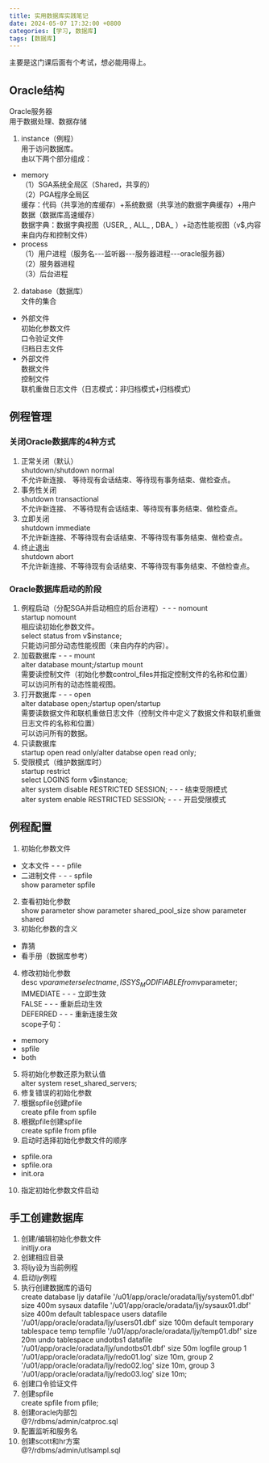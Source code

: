 ```yaml
---
title: 实用数据库实践笔记
date: 2024-05-07 17:32:00 +0800
categories: [学习, 数据库]
tags: [数据库]
---
```


主要是这门课后面有个考试，想必能用得上。

## Oracle结构
Oracle服务器  
用于数据处理、数据存储
1. instance（例程）  
用于访问数据库。  
由以下两个部分组成：
- memory  
  （1）SGA系统全局区（Shared，共享的）  
  （2）PGA程序全局区  
  缓存：代码（共享池的库缓存）+系统数据（共享池的数据字典缓存）+用户数据（数据库高速缓存）  
  数据字典：数据字典视图（USER_ , ALL_ ,  DBA_ ）+动态性能视图（v$,内容来自内存和控制文件）
- process  
  （1）用户进程（服务名---监听器---服务器进程---oracle服务器）  
  （2）服务器进程  
  （3）后台进程  
2. database（数据库）  
文件的集合
- 外部文件  
  初始化参数文件   
  口令验证文件  
  归档日志文件  
- 外部文件  
  数据文件   
  控制文件    
  联机重做日志文件（日志模式：非归档模式+归档模式）

## 例程管理
### 关闭Oracle数据库的4种方式
1. 正常关闭（默认）  
shutdown/shutdown normal  
不允许新连接、 等待现有会话结束、等待现有事务结束、做检查点。
2. 事务性关闭  
shutdown transactional  
不允许新连接、 不等待现有会话结束、等待现有事务结束、做检查点。
3. 立即关闭  
shutdown immediate  
不允许新连接、不等待现有会话结束、不等待现有事务结束、做检查点。
4. 终止退出  
shutdown abort  
不允许新连接、不等待现有会话结束、不等待现有事务结束、不做检查点。

### Oracle数据库启动的阶段
1. 例程启动（分配SGA并启动相应的后台进程）- - - nomount  
startup nomount  
相应读初始化参数文件。  
select status from v$instance;  
只能访问部分动态性能视图（来自内存的内容）。  
2. 加载数据库 - - - mount  
alter database mount;/startup mount  
需要读控制文件（初始化参数control_files并指定控制文件的名称和位置）  
可以访问所有的动态性能视图。
3. 打开数据库 - - - open  
alter database open;/startup open/startup  
需要读数据文件和联机重做日志文件（控制文件中定义了数据文件和联机重做日志文件的名称和位置）  
可以访问所有的数据。
4. 只读数据库  
startup open read only/alter databse open read only;
5. 受限模式（维护数据库时）  
startup restrict  
select LOGINS form v$instance;  
alter system disable RESTRICTED SESSION; - - - 结束受限模式  
alter system enable RESTRICTED SESSION; - - - 开启受限模式

## 例程配置
1. 初始化参数文件  
- 文本文件 - - - pfile  
- 二进制文件 - - - spfile  
show parameter spfile  
2. 查看初始化参数  
show parameter
show parameter shared_pool_size
show parameter shared  
3. 初始化参数的含义  
- 靠猜
- 看手册（数据库参考）  
4. 修改初始化参数  
desc v$parameter  
select name, ISSYS_MODIFIABLE from v$parameter;  
IMMEDIATE - - - 立即生效  
FALSE - - - 重新启动生效  
DEFERRED - - - 重新连接生效  
scope子句：
- memory
- spfile
- both
5. 将初始化参数还原为默认值  
alter system reset_shared_servers;  
6. 修复错误的初始化参数
7. 根据spfile创建pfile  
create pfile from spfile  
8. 根据pfile创建spfile  
create spfile from pfile
9. 启动时选择初始化参数文件的顺序  
- spfile<sid>.ora
- spfile.ora
- init<sid>.ora
10. 指定初始化参数文件启动

## 手工创建数据库
1. 创建/编辑初始化参数文件    
initljy.ora
2. 创建相应目录  
3. 将ljy设为当前例程
4. 启动ljy例程
5. 执行创建数据库的语句    
create database ljy
datafile '/u01/app/oracle/oradata/ljy/system01.dbf' size 400m
sysaux datafile '/u01/app/oracle/oradata/ljy/sysaux01.dbf' size 400m
default tablespace users datafile '/u01/app/oracle/oradata/ljy/users01.dbf' size 100m
default temporary tablespace temp tempfile '/u01/app/oracle/oradata/ljy/temp01.dbf' size 20m
undo tablespace undotbs1 datafile '/u01/app/oracle/oradata/ljy/undotbs01.dbf' size 50m
logfile
group 1 '/u01/app/oracle/oradata/ljy/redo01.log' size 10m,
group 2 '/u01/app/oracle/oradata/ljy/redo02.log' size 10m,
group 3 '/u01/app/oracle/oradata/ljy/redo03.log' size 10m;
6. 创建口令验证文件
7. 创建spfile  
create spfile from pfile;
8. 创建oracle内部包  
@?/rdbms/admin/catproc.sql
9. 配置监听和服务名
10. 创建scott和hr方案  
@?/rdbms/admin/utlsampl.sql